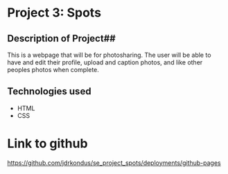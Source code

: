 # Project 3: Spots

## Description of Project##

This is a webpage that will be for photosharing. The user will be able to have and edit their profile, upload and caption photos, and like other peoples photos when complete.

## Technologies used

- HTML
- CSS

# Link to github

https://github.com/jdrkondus/se_project_spots/deployments/github-pages
